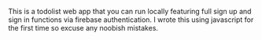 This is a todolist web app that you can run locally featuring full sign up and sign in functions via firebase authentication. I wrote this using javascript for the first time so excuse any noobish mistakes.
